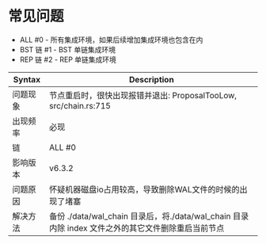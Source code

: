 # 常见问题

- ALL #0 - 所有集成环境，如果后续增加集成环境也包含在内
- BST 链 #1 - BST 单链集成环境
- REP 链 #2 - REP 单链集成环境


| Syntax | Description                                                            |
|--------|------------------------------------------------------------------------|
| 问题现象   | 节点重启时，很快出现报错并退出:  ProposalTooLow, src/chain.rs:715                     |
| 出现频率   | 必现                                                                     |
| 链      | ALL #0                                                                 |
| 影响版本   | v6.3.2                                                                 |
| 问题原因   | 怀疑机器磁盘io占用较高，导致删除WAL文件的时候的出现了堵塞                                        |
| 解决方法   | 备份 ./data/wal_chain 目录后，将./data/wal_chain 目录内除 index 文件之外的其它文件删除重启当前节点 |


